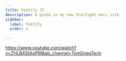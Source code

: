 ```yaml
---
title: Fastify JS
description: A guide in my new Starlight docs site.
sidebar:
  label: Fastify
  order: 2

---
```


<https://www.youtube.com/watch?v=ZHLB4StAqPM&ab_channel=TomDoesTech>

